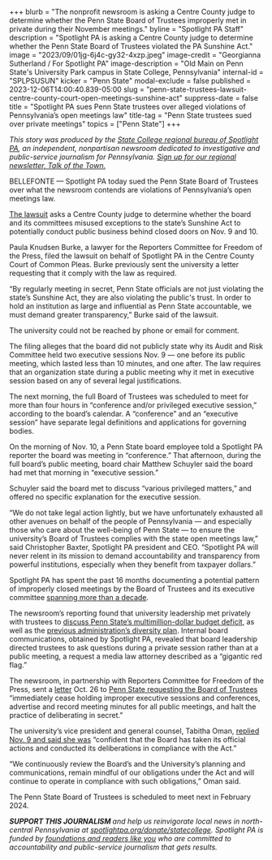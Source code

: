+++
blurb = "The nonprofit newsroom is asking a Centre County judge to determine whether the Penn State Board of Trustees improperly met in private during their November meetings."
byline = "Spotlight PA Staff"
description = "Spotlight PA is asking a Centre County judge to determine whether the Penn State Board of Trustees violated the PA Sunshine Act."
image = "2023/09/01jg-6j4c-gy32-4xzp.jpeg"
image-credit = "Georgianna Sutherland / For Spotlight PA"
image-description = "Old Main on Penn State's University Park campus in State College, Pennsylvania"
internal-id = "SPLPSUSUN"
kicker = "Penn State"
modal-exclude = false
published = 2023-12-06T14:00:40.839-05:00
slug = "penn-state-trustees-lawsuit-centre-county-court-open-meetings-sunshine-act"
suppress-date = false
title = "Spotlight PA sues Penn State trustees over alleged violations of Pennsylvania’s open meetings law"
title-tag = "Penn State trustees sued over private meetings"
topics = ["Penn State"]
+++

<em>This story was produced by the </em><a href="https://www.spotlightpa.org/statecollege"><em>State College regional bureau of Spotlight PA</em></a><em>, an independent, nonpartisan newsroom dedicated to investigative and public-service journalism for Pennsylvania. </em><a href="https://www.spotlightpa.org/newsletters/talkofthetown"><em>Sign up for our regional newsletter, Talk of the Town.</em></a>

BELLEFONTE — Spotlight PA today sued the Penn State Board of Trustees over what the newsroom contends are violations of Pennsylvania’s open meetings law.

<a href="https://files.data.spotlightpa.org/uploads/01jq/1fzb/spotlight-pa-v-psu-board-of-trustees.pdf">The lawsuit</a> asks a Centre County judge to determine whether the board and its committees misused exceptions to the state’s Sunshine Act to potentially conduct public business behind closed doors on Nov. 9 and 10.

Paula Knudsen Burke, a lawyer for the Reporters Committee for Freedom of the Press, filed the lawsuit on behalf of Spotlight PA in the Centre County Court of Common Pleas. Burke previously sent the university a letter requesting that it comply with the law as required.

“By regularly meeting in secret, Penn State officials are not just violating the state’s Sunshine Act, they are also violating the public&#39;s trust. In order to hold an institution as large and influential as Penn State accountable, we must demand greater transparency,” Burke said of the lawsuit.

The university could not be reached by phone or email for comment.

<script src="https://www.spotlightpa.org/embed.js" async></script><div data-spl-embed-version="1" data-spl-src="https://www.spotlightpa.org/embeds/newsletter/?cta=Sign%20up%20for%20our%20new%20regional%20newsletter%2C%20%3Cb%3ETalk%20of%20the%20Town%3C%2Fb%3E%2C%20and%20get%20all%20the%20news%20and%20notes%20from%20State%20College%20and%20north-central%20PA.&button=Sign%20Up%20Now&preselect=state_college&eyebrow=DON'T%20MISS%20A%20BEAT"></div>

The filing alleges that the board did not publicly state why its Audit and Risk Committee held two executive sessions Nov. 9 — one before its public meeting, which lasted less than 10 minutes, and one after. The law requires that an organization state during a public meeting why it met in executive session based on any of several legal justifications.

The next morning, the full Board of Trustees was scheduled to meet for more than four hours in “conference and/or privileged executive session,” according to the board’s calendar. A “conference” and an “executive session” have separate legal definitions and applications for governing bodies.

On the morning of Nov. 10, a Penn State board employee told a Spotlight PA reporter the board was meeting in “conference.” That afternoon, during the full board’s public meeting, board chair Matthew Schuyler said the board had met that morning in “executive session.”

Schuyler said the board met to discuss “various privileged matters,” and offered no specific explanation for the executive session.

“We do not take legal action lightly, but we have unfortunately exhausted all other avenues on behalf of the people of Pennsylvania — and especially those who care about the well-being of Penn State — to ensure the university’s Board of Trustees complies with the state open meetings law,” said Christopher Baxter, Spotlight PA president and CEO. “Spotlight PA will never relent in its mission to demand accountability and transparency from powerful institutions, especially when they benefit from taxpayer dollars.”

Spotlight PA has spent the past 16 months documenting a potential pattern of improperly closed meetings by the Board of Trustees and its executive committee <a href="https://www.spotlightpa.org/statecollege/2022/09/penn-state-board-of-trustees-sunshine-act-public-meetings/">spanning more than a decade</a>.

The newsroom’s reporting found that university leadership met privately with trustees to <a href="https://www.spotlightpa.org/statecollege/2023/05/penn-state-budget-deficit-trustees-sunshine-act/">discuss Penn State’s multimillion-dollar budget deficit</a>, as well as the <a href="https://www.spotlightpa.org/statecollege/2022/12/penn-state-trustee-secret-meeting-barron-diversity/">previous administration’s diversity plan</a>. Internal board communications, obtained by Spotlight PA, revealed that board leadership directed trustees to ask questions during a private session rather than at a public meeting, a request a media law attorney described as a “gigantic red flag.”

The newsroom, in partnership with Reporters Committee for Freedom of the Press, sent a <a href="https://files.data.spotlightpa.org/uploads/01jk/zgc5/10.26.23-psu-ltr.pdf">letter</a> Oct. 26 to <a href="https://www.spotlightpa.org/statecollege/2023/10/penn-state-board-trustees-open-meetings-spotlight-pennsylvania/">Penn State requesting the Board of Trustees</a> “immediately cease holding improper executive sessions and conferences, advertise and record meeting minutes for all public meetings, and halt the practice of deliberating in secret.”

The university’s vice president and general counsel, Tabitha Oman, <a href="https://files.data.spotlightpa.org/uploads/01jq/1e3m/2023.11.09-to-letter-to-reporters-committee.pdf">replied Nov. 9 and said she was</a> “confident that the Board has taken its official actions and conducted its deliberations in compliance with the Act.”

“We continuously review the Board’s and the University’s planning and communications, remain mindful of our obligations under the Act and will continue to operate in compliance with such obligations,” Oman said.

The Penn State Board of Trustees is scheduled to meet next in February 2024.

<script src="https://www.spotlightpa.org/embed.js" async></script><div data-spl-embed-version="1" data-spl-src="https://www.spotlightpa.org/embeds/donate/"></div>

<strong><em>SUPPORT THIS JOURNALISM </em></strong><em>and help us reinvigorate local news in north-central Pennsylvania at </em><a href="https://www.spotlightpa.org/donate/statecollege"><em>spotlightpa.org/donate/statecollege</em></a><em>. Spotlight PA is funded by </em><a href="https://www.spotlightpa.org/support"><em>foundations and readers like you</em></a><em> who are committed to accountability and public-service journalism that gets results.</em>


